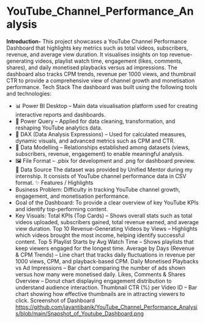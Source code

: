 # YouTube_Channel_Performance_Analysis
**Introduction-**
 This project showcases a YouTube Channel Performance Dashboard that highlights key metrics such as total videos, subscribers, revenue, and average view duration. It visualises insights on top revenue-generating videos, playlist watch time, engagement (likes, comments, shares), and daily monetised playbacks versus ad impressions. The dashboard also tracks CPM trends, revenue per 1000 views, and thumbnail CTR to provide a comprehensive view of channel growth and monetisation performance.
Tech Stack
The dashboard was built using the following tools and technologies:
- 📊 Power BI Desktop – Main data visualisation platform used for creating interactive reports and dashboards.
- 🔄 Power Query – Applied for data cleaning, transformation, and reshaping YouTube analytics data.
- 📐 DAX (Data Analysis Expressions) – Used for calculated measures, dynamic visuals, and advanced metrics such as CPM and CTR.
- 🔗 Data Modelling – Relationships established among datasets (views, subscribers, revenue, engagement) to enable meaningful analysis.
- 🖼 File Format – .pbix for development and .png for dashboard preview.
📂 Data Source
The dataset was provided by Unified Mentor during my internship. It consists of YouTube channel performance data in CSV format.
✨ Features / Highlights
- Business Problem:
  Difficulty in tracking YouTube channel growth, engagement, and monetisation performance.
- Goal of the Dashboard:
  To provide a clear overview of key YouTube KPIs and identify top-performing content.
- Key Visuals:
Total KPIs (Top Cards) – Shows overall stats such as total videos uploaded, subscribers gained, total revenue earned, and average view duration.
Top 10 Revenue-Generating Videos by Views – Highlights which videos brought the most income, helping identify successful content.
Top 5 Playlist Starts by Avg Watch Time – Shows playlists that keep viewers engaged for the longest time.
Average by Days (Revenue & CPM Trends) – Line chart that tracks daily fluctuations in revenue per 1000 views, CPM, and playback-based CPM.
Daily Monetised Playbacks vs Ad Impressions – Bar chart comparing the number of ads shown versus how many were monetised daily.
Likes, Comments & Shares Overview – Donut chart displaying engagement distribution to understand audience interaction.
Thumbnail CTR (%) per Video ID – Bar chart showing how effective thumbnails are in attracting viewers to click.
Screenshot of Dashboard
https://github.com/jayantibanik/YouTube_Channel_Performance_Analysis/blob/main/Snapshot_of_Youtube_Dashboard.png

